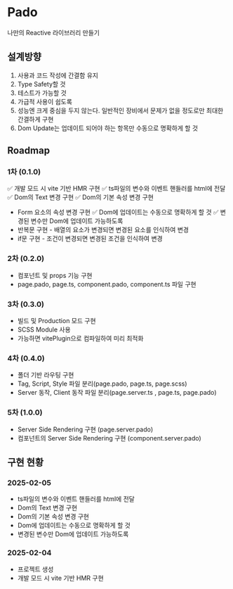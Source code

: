 # Pado

나만의 Reactive 라이브러리 만들기

## 설계방향
1. 사용과 코드 작성에 간결함 유지
2. Type Safety할 것
3. 테스트가 가능할 것
4. 가급적 사용이 쉽도록
5. 성능엔 크게 중심을 두지 않는다. 일반적인 장비에서 문제가 없을 정도로만 최대한 간결하게 구현
6. Dom Update는 업데이트 되어야 하는 항목만 수동으로 명확하게 할 것

## Roadmap
### 1차 (0.1.0)
✅ 개발 모드 시 vite 기반 HMR 구현
✅ ts파일의 변수와 이벤트 핸들러를 html에 전달
✅ Dom의 Text 변경 구현
✅ Dom의 기본 속성 변경 구현
- Form 요소의 속성 변경 구현
✅ Dom에 업데이트는 수동으로 명확하게 할 것
✅ 변경된 변수만 Dom에 업데이트 가능하도록
- 반복문 구현 - 배열의 요소가 변경되면 변경된 요소를 인식하여 변경
- if문 구현 - 조건이 변경되면 변경된 조건을 인식하여 변경

### 2차 (0.2.0)
- 컴포넌트 및 props 기능 구현
- page.pado, page.ts, component.pado, component.ts 파일 구현

### 3차 (0.3.0)
- 빌드 및 Production 모드 구현
- SCSS Module 사용
- 가능하면 vitePlugin으로 컴파일하여 미리 최적화

### 4차 (0.4.0)
- 폴더 기반 라우팅 구현
- Tag, Script, Style 파일 분리(page.pado, page.ts, page.scss)
- Server 동작, Client 동작 파일 분리(page.server.ts , page.ts, page.pado)

### 5차 (1.0.0)
- Server Side Rendering 구현 (page.server.pado)
- 컴포넌트의 Server Side Rendering 구현 (component.server.pado)

## 구현 현황
### 2025-02-05
- ts파일의 변수와 이벤트 핸들러를 html에 전달
- Dom의 Text 변경 구현
- Dom의 기본 속성 변경 구현
- Dom에 업데이트는 수동으로 명확하게 할 것
- 변경된 변수만 Dom에 업데이트 가능하도록

### 2025-02-04
- 프로젝트 생성
- 개발 모드 시 vite 기반 HMR 구현
